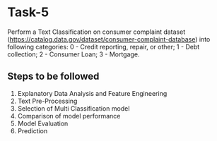 # Task-5
Perform a Text Classification on consumer complaint dataset
(https://catalog.data.gov/dataset/consumer-complaint-database) into following categories:
0 - Credit reporting, repair, or other; 1 - Debt collection; 2 - Consumer Loan; 3 - Mortgage.
## Steps to be followed 
1. Explanatory Data Analysis and Feature Engineering
2. Text Pre-Processing
3. Selection of Multi Classification model
4. Comparison of model performance
5. Model Evaluation
6. Prediction
